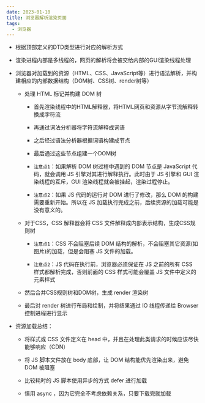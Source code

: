 ```yaml
---
date: 2023-01-10
title: 浏览器解析渲染页面
tags:
  - 浏览器
---
```


- 根据顶部定义的DTD类型进行对应的解析方式

- 渲染进程内部是多线程的，网页的解析将会被交给内部的GUI渲染线程处理

- 浏览器对加载到的资源（HTML、CSS、JavaScript等）进行语法解析，并构建相应的内部数据结构（DOM树、CSS树、render树等）

    - 处理 HTML 标记并构建 DOM 树

        - 首先渲染线程中的HTML解释器，将HTML网页和资源从字节流解释转换成字符流
        
        - 再通过词法分析器将字符流解释成词语
        
        - 之后经过语法分析器根据词语构建成节点
        
        - 最后通过这些节点组建一个DOM树
        
        - `注意点1`：如果解析 DOM 树过程中遇到的 DOM 节点是 JavaScript 代码，就会调用 JS 引擎对其进行解释执行。此时由于 JS 引擎和 GUI 渲染线程的互斥，GUI 渲染线程就会被挂起，渲染过程停止。
        
        - `注意点2`：如果 JS 代码的运行对 DOM 进行了修改，那么 DOM 的构建需要重新开始。所以在 JS 加载执行完成之前，后续资源的加载可能是没有意义的。
    
    - 对于CSS，CSS 解释器会将 CSS 文件解释成内部表示结构，生成CSS规则树
        
        - `注意点1`：CSS 不会阻塞后续 DOM 结构的解析，不会阻塞其它资源(如图片)的加载，但是会阻塞 JS 文件的加载。
        
        - `注意点2`：JS 代码在执行前，浏览器必须保证在 JS 之前的所有 CSS 样式都解析完成，否则前面的 CSS 样式可能会覆盖 JS 文件中定义的元素样式

    - 然后合并CSS规则树和DOM树，生成 render 渲染树

    - 最后对 render 树进行布局和绘制，并将结果通过 IO 线程传递给 Browser 控制进程进行显示

- 资源加载总结：

    - 将样式或 CSS 文件定义在 head 中，并且在处理此类请求的时候应该尽快能够响应（CDN）
    
    - 将 JS 脚本文件放在 body 底部，让 DOM 结构能优先渲染出来，避免 DOM 被阻塞
    
    - 比较耗时的 JS 脚本使用异步的方式 defer 进行加载
    
    - 慎用 async ，因为它完全不考虑依赖关系，只要下载完就加载
